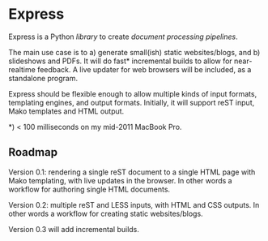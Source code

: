 # Express

Express is a Python _library_ to create _document processing pipelines_.

The main use case is to a) generate small(ish) static websites/blogs,
and b) slideshows and PDFs. It will do fast* incremental builds to
allow for near-realtime feedback. A live updater for web browsers will
be included, as a standalone program.

Express should be flexible enough to allow multiple kinds of input
formats, templating engines, and output formats. Initially, it will
support reST input, Mako templates and HTML output.

*) < 100 milliseconds on my mid-2011 MacBook Pro.

## Roadmap

Version 0.1: rendering a single reST document to a single HTML page
with Mako templating, with live updates in the browser. In other words
a workflow for authoring single HTML documents.

Version 0.2: multiple reST and LESS inputs, with HTML and CSS outputs.
In other words a workflow for creating static websites/blogs.

Version 0.3 will add incremental builds.
